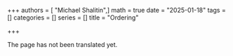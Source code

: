 +++
authors = [ "Michael Shalitin",]
math = true
date = "2025-01-18"
tags = []
categories = []
series = []
title = "Ordering"

+++

The page has not been translated yet.